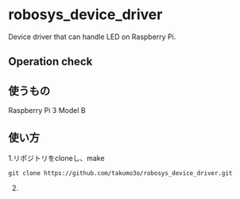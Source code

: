 # robosys_device_driver

Device driver that can handle LED on Raspberry Pi.

## Operation check

## 使うもの
Raspberry Pi 3 Model B
## 使い方
1.リポジトリをcloneし、make
```
git clone https://github.com/takumo3o/robosys_device_driver.git

```
2.
